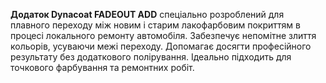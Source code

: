 **Додаток Dynacoat FADEOUT ADD** спеціально розроблений для плавного переходу між новим і старим лакофарбовим покриттям в процесі локального ремонту автомобіля. Забезпечує непомітне злиття кольорів, усуваючи межі переходу. Допомагає досягти професійного результату без додаткового полірування. Ідеально підходить для точкового фарбування та ремонтних робіт.
